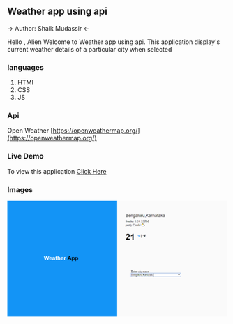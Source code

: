 ## Weather app using api

->  Author: Shaik Mudassir <-

Hello , Alien
Welcome to Weather app using api.
This application display's current weather details of a particular city when selected


### languages

1. HTMl
2. CSS
3. JS

### Api

Open Weather [https://openweathermap.org/](https://openweathermap.org/)

### Live Demo
To view this application <a href="https://shaik80.github.io/weather_app_using_api/">Click Here</a>

### Images
<img src="https://github.com/shaik80/weather_app_using_api/blob/master/img/Weather%20App.png">
